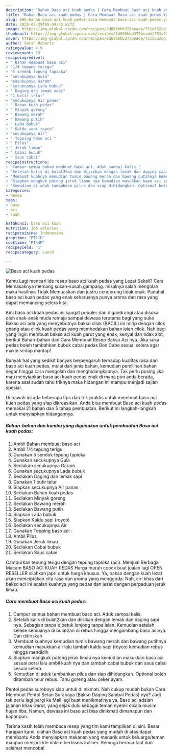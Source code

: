 ```yaml
---
description: "Bahan Baso aci kuah pedas | Cara Membuat Baso aci kuah pedas Yang Lezat Sekali"
title: "Bahan Baso aci kuah pedas | Cara Membuat Baso aci kuah pedas Yang Lezat Sekali"
slug: 886-bahan-baso-aci-kuah-pedas-cara-membuat-baso-aci-kuah-pedas-yang-lezat-sekali
date: 2020-07-29T05:44:43.827Z
image: https://img-global.cpcdn.com/recipes/2d656bbb372beade/751x532cq70/baso-aci-kuah-pedas-foto-resep-utama.jpg
thumbnail: https://img-global.cpcdn.com/recipes/2d656bbb372beade/751x532cq70/baso-aci-kuah-pedas-foto-resep-utama.jpg
cover: https://img-global.cpcdn.com/recipes/2d656bbb372beade/751x532cq70/baso-aci-kuah-pedas-foto-resep-utama.jpg
author: Sarah Roberts
ratingvalue: 4.9
reviewcount: 15
recipeingredient:
- " Bahan membuat baso aci"
- "1/4 tepung terigu"
- "5 sendok tepung tapioka"
- "secukupnya Gula"
- "secukupnya Garam"
- "secukupnya Lada bubuk"
- " Daging dan lemak sapi"
- "1 butir telur"
- "secukupnya Air panas"
- " Bahan kuah pedas"
- " Minyak goreng"
- " Bawang merah"
- " Bawang putih"
- " Lada bubuk"
- " Kaldu sapi royco"
- "secukupnya Air"
- " Topping baso aci "
- " Pilus"
- " Jeruk limau"
- " Cabai bubuk"
- " Saus cabai"
recipeinstructions:
- "Campur semua bahan membuat baso aci. Aduk sampai kalis."
- "Setelah kalis di bulat2kan dan diisikan dengan lemak dan daging sapi nya. Sebagian tanpa dibetuk lonjong tanpa isian. Kemudian setelah selese semuanya di bulat2an di rebus hingga mengambang baso acinya. Dan ditiriskan"
- "Membuat kuahnya kemudian tumis bawang merah dan bawang putihnya kemudian masukkan air lalu tambah kaldu sapi (royco) kemudian rebus hingga mendidih"
- "Siapkan mangkuk potong jeruk limau nya kemudian masukkan baso aci sesuai porsi lalu ambil kuah nya dan tambah cabai bubuk dan saus cabai sesuai selera."
- "Kemudian di aduk tambahkan pilus dan siap dihidangkan. Optional boleh ditambah telur rebus. Tahu goreng atau ceker ayam."
categories:
- Resep
tags:
- baso
- aci
- kuah

katakunci: baso aci kuah 
nutrition: 166 calories
recipecuisine: Indonesian
preptime: "PT11M"
cooktime: "PT44M"
recipeyield: "1"
recipecategory: Lunch

---
```



![Baso aci kuah pedas](https://img-global.cpcdn.com/recipes/2d656bbb372beade/751x532cq70/baso-aci-kuah-pedas-foto-resep-utama.jpg)

Kamu Lagi mencari ide resep baso aci kuah pedas yang Lezat Sekali? Cara Memasaknya memang susah-susah gampang. misalnya salah mengolah maka hasilnya Tidak Memuaskan dan justru cenderung tidak enak. Padahal baso aci kuah pedas yang enak seharusnya punya aroma dan rasa yang dapat memancing selera kita.

Kini baso aci kuah pedas ini sangat populer dan digandrungi atau disukai oleh anak-anak muda remaja sampai dewasa terutama bagi yang suka Bakso aci ada yang menyebutnya bakso cilok (BACIL) ini mirip dengan cilok goang atau cilok kuah pedas yang membedakan bahan isian cilok. Nah bagi yang ingin membuat bakso aci kuah garut yang enak, kenyal dan tidak alot, berikut Bahan-bahan dan Cara Membuat Resep Bakso Aci nya. Jika suka pedas boleh tambahkan bubuk cabai pedas Bon Cabe sesuai selera agar makin sedap mantap!

Banyak hal yang sedikit banyak berpengaruh terhadap kualitas rasa dari baso aci kuah pedas, mulai dari jenis bahan, kemudian pemilihan bahan segar hingga cara mengolah dan menghidangkannya. Tak perlu pusing jika mau menyiapkan baso aci kuah pedas enak di mana pun anda berada, karena asal sudah tahu triknya maka hidangan ini mampu menjadi sajian spesial.


Di bawah ini ada beberapa tips dan trik praktis untuk membuat baso aci kuah pedas yang siap dikreasikan. Anda bisa membuat Baso aci kuah pedas memakai 21 bahan dan 5 tahap pembuatan. Berikut ini langkah-langkah untuk menyiapkan hidangannya.

<!--inarticleads1-->

##### Bahan-bahan dan bumbu yang digunakan untuk pembuatan Baso aci kuah pedas:

1. Ambil  Bahan membuat baso aci
1. Ambil 1/4 tepung terigu
1. Gunakan 5 sendok tepung tapioka
1. Gunakan secukupnya Gula
1. Sediakan secukupnya Garam
1. Gunakan secukupnya Lada bubuk
1. Sediakan  Daging dan lemak sapi
1. Gunakan 1 butir telur
1. Siapkan secukupnya Air panas
1. Sediakan  Bahan kuah pedas
1. Sediakan  Minyak goreng
1. Sediakan  Bawang merah
1. Sediakan  Bawang putih
1. Siapkan  Lada bubuk
1. Siapkan  Kaldu sapi (royco)
1. Sediakan secukupnya Air
1. Gunakan  Topping baso aci :
1. Ambil  Pilus
1. Gunakan  Jeruk limau
1. Sediakan  Cabai bubuk
1. Sediakan  Saus cabai


Campurkan tepung terigu dengan tepung tapioka (aci). Menjual Berbagai Macam BASO ACI KUAH PEDAS Harga murah coock buat jualan lagi OPEN RESELLER silahkan japri untuk harga khusus. Ya, bakso dengan kuah lezat akan menciptakan cita rasa dan aroma yang menggoda. Nah, ciri khas dari bakso aci ini adalah kuahnya yang pedas dan lezat dengan perpaduan jeruk limau. 

<!--inarticleads2-->

##### Cara membuat Baso aci kuah pedas:

1. Campur semua bahan membuat baso aci. Aduk sampai kalis.
1. Setelah kalis di bulat2kan dan diisikan dengan lemak dan daging sapi nya. Sebagian tanpa dibetuk lonjong tanpa isian. Kemudian setelah selese semuanya di bulat2an di rebus hingga mengambang baso acinya. Dan ditiriskan
1. Membuat kuahnya kemudian tumis bawang merah dan bawang putihnya kemudian masukkan air lalu tambah kaldu sapi (royco) kemudian rebus hingga mendidih
1. Siapkan mangkuk potong jeruk limau nya kemudian masukkan baso aci sesuai porsi lalu ambil kuah nya dan tambah cabai bubuk dan saus cabai sesuai selera.
1. Kemudian di aduk tambahkan pilus dan siap dihidangkan. Optional boleh ditambah telur rebus. Tahu goreng atau ceker ayam.


Pentol pedas suroboyo siap untuk di nikmati. Nah cukup mudah bukan Cara Membuat Pentol Setan Surabaya (Bakso Daging Sambal Pedas) nya? Jadi tak perlu lagi pergi ke Mall lagi buat menikmatinya ya. Baso aci adalah jajanan khas Garut, yang sejak dulu sebagai teman nyemil dikala musim hujan tiba. Namun, dewasa ini baso aci bisa dinikmati dimanapun dan kapanpun. 

Terima kasih telah membaca resep yang tim kami tampilkan di sini. Besar harapan kami, olahan Baso aci kuah pedas yang mudah di atas dapat membantu Anda menyiapkan makanan yang menarik untuk keluarga/teman maupun menjadi ide dalam berbisnis kuliner. Semoga bermanfaat dan selamat mencoba!

